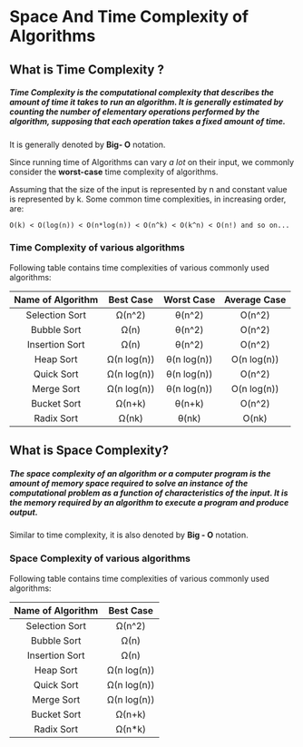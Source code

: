 # Space And Time Complexity of Algorithms 



## What is Time Complexity ?

##### Time Complexity is the computational complexity that describes the amount of time it takes to run an algorithm. It is generally estimated by counting the number of elementary operations performed by the algorithm, supposing that each operation takes a fixed amount of time.

It is generally denoted by **Big- O** notation.

Since  running time of Algorithms can vary *a lot* on their input, we commonly consider the **worst-case** time complexity of algorithms.

Assuming that the size of the input is represented by n and constant value is represented by k. Some common time complexities, in increasing order, are:

```
O(k) < O(log(n)) < O(n*log(n)) < O(n^k) < O(k^n) < O(n!) and so on...						
```



### Time Complexity of various algorithms

Following table contains time complexities of various commonly used algorithms:




Name of Algorithm | Best Case|Worst Case | Average Case         
:----------: | :-----------: | :-----------: | :-----------: 
Selection Sort |Ω(n^2)| θ(n^2) | O(n^2)	 
Bubble Sort	| Ω(n)	|θ(n^2)	| O(n^2)	 
Insertion Sort	| Ω(n)	| θ(n^2)	| O(n^2)	 
Heap Sort | 	Ω(n log(n))| 	θ(n log(n))| 	O(n log(n))	 
Quick Sort | 	Ω(n log(n)) | 	θ(n log(n)) | 	O(n^2)	 
Merge Sort | 	Ω(n log(n)) |	θ(n log(n)) |	O(n log(n))	 
Bucket Sort |	Ω(n+k) |	θ(n+k) |	O(n^2)	 
Radix Sort |	Ω(nk) |	θ(nk) |	O(nk)




## What is Space Complexity?

##### The **space complexity** of an algorithm or a computer program is the amount of memory space required to solve an instance of the computational problem as a function of characteristics of the input. It is the memory required by an algorithm to execute a program and produce output.

Similar to time complexity, it is also denoted by **Big - O** notation.



### Space Complexity of various algorithms

Following table contains time complexities of various commonly used algorithms:

| Name of Algorithm |  Best Case  |
| :---------------: | :---------: |
|  Selection Sort   |   Ω(n^2)    |
|    Bubble Sort    |    Ω(n)     |
|  Insertion Sort   |    Ω(n)     |
|     Heap Sort     | Ω(n log(n)) |
|    Quick Sort     | Ω(n log(n)) |
|    Merge Sort     | Ω(n log(n)) |
|    Bucket Sort    |   Ω(n+k)    |
|    Radix Sort     |   Ω(n*k)    |
